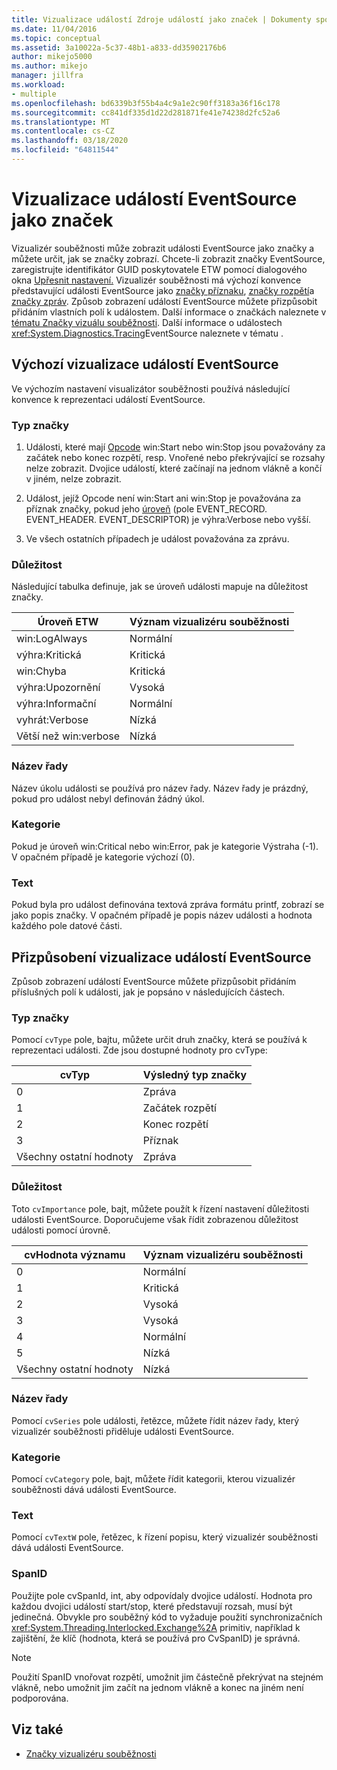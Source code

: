 ```yaml
---
title: Vizualizace událostí Zdroje událostí jako značek | Dokumenty společnosti Microsoft
ms.date: 11/04/2016
ms.topic: conceptual
ms.assetid: 3a10022a-5c37-48b1-a833-dd35902176b6
author: mikejo5000
ms.author: mikejo
manager: jillfra
ms.workload:
- multiple
ms.openlocfilehash: bd6339b3f55b4a4c9a1e2c90ff3183a36f16c178
ms.sourcegitcommit: cc841df335d1d22d281871fe41e74238d2fc52a6
ms.translationtype: MT
ms.contentlocale: cs-CZ
ms.lasthandoff: 03/18/2020
ms.locfileid: "64811544"
---
```

# <a name="visualize-eventsource-events-as-markers"></a>Vizualizace událostí EventSource jako značek
Vizualizér souběžnosti může zobrazit události EventSource jako značky a můžete určit, jak se značky zobrazí. Chcete-li zobrazit značky EventSource, zaregistrujte identifikátor GUID poskytovatele ETW pomocí dialogového okna [Upřesnit nastavení.](../profiling/advanced-settings-dialog-box-concurrency-visualizer.md) Vizualizér souběžnosti má výchozí konvence představující události EventSource jako [značky příznaku](../profiling/flag-markers.md), [značky rozpětí](../profiling/span-markers.md)a [značky zpráv](../profiling/message-markers.md). Způsob zobrazení událostí EventSource můžete přizpůsobit přidáním vlastních polí k událostem. Další informace o značkách naleznete v [tématu Značky vizuálu souběžnosti](../profiling/concurrency-visualizer-markers.md). Další informace o událostech <xref:System.Diagnostics.Tracing>EventSource naleznete v tématu .

## <a name="default-visualization-of-eventsource-events"></a>Výchozí vizualizace událostí EventSource
 Ve výchozím nastavení visualizátor souběžnosti používá následující konvence k reprezentaci událostí EventSource.

### <a name="marker-type"></a>Typ značky

1. Události, které mají [Opcode](/windows/desktop/WES/eventmanifestschema-opcodetype-complextype) win:Start nebo win:Stop jsou považovány za začátek nebo konec rozpětí, resp.  Vnořené nebo překrývající se rozsahy nelze zobrazit. Dvojice událostí, které začínají na jednom vlákně a končí v jiném, nelze zobrazit.

2. Událost, jejíž Opcode není win:Start ani win:Stop je považována za příznak značky, pokud jeho [úroveň](/windows/desktop/WES/defining-severity-levels) (pole EVENT_RECORD. EVENT_HEADER. EVENT_DESCRIPTOR) je výhra:Verbose nebo vyšší.

3. Ve všech ostatních případech je událost považována za zprávu.

### <a name="importance"></a>Důležitost
 Následující tabulka definuje, jak se úroveň události mapuje na důležitost značky.

|Úroveň ETW|Význam vizualizéru souběžnosti|
|---------------|---------------------------------------|
|win:LogAlways|Normální|
|výhra:Kritická|Kritická|
|win:Chyba|Kritická|
|výhra:Upozornění|Vysoká|
|výhra:Informační|Normální|
|vyhrát:Verbose|Nízká|
|Větší než win:verbose|Nízká|

### <a name="series-name"></a>Název řady
 Název úkolu události se používá pro název řady. Název řady je prázdný, pokud pro událost nebyl definován žádný úkol.

### <a name="category"></a>Kategorie
 Pokud je úroveň win:Critical nebo win:Error, pak je kategorie Výstraha (-1). V opačném případě je kategorie výchozí (0).

### <a name="text"></a>Text
 Pokud byla pro událost definována textová zpráva formátu printf, zobrazí se jako popis značky. V opačném případě je popis název události a hodnota každého pole datové části.

## <a name="customize-visualization-of-eventsource-events"></a>Přizpůsobení vizualizace událostí EventSource
 Způsob zobrazení událostí EventSource můžete přizpůsobit přidáním příslušných polí k události, jak je popsáno v následujících částech.

### <a name="marker-type"></a>Typ značky
 Pomocí `cvType` pole, bajtu, můžete určit druh značky, která se používá k reprezentaci události. Zde jsou dostupné hodnoty pro cvType:

|cvTyp|Výsledný typ značky|
|------------------|---------------------------|
|0|Zpráva|
|1|Začátek rozpětí|
|2|Konec rozpětí|
|3|Příznak|
|Všechny ostatní hodnoty|Zpráva|

### <a name="importance"></a>Důležitost
 Toto `cvImportance` pole, bajt, můžete použít k řízení nastavení důležitosti události EventSource. Doporučujeme však řídit zobrazenou důležitost události pomocí úrovně.

|cvHodnota významu|Význam vizualizéru souběžnosti|
|------------------------|---------------------------------------|
|0|Normální|
|1|Kritická|
|2|Vysoká|
|3|Vysoká|
|4|Normální|
|5|Nízká|
|Všechny ostatní hodnoty|Nízká|

### <a name="series-name"></a>Název řady
 Pomocí `cvSeries` pole události, řetězce, můžete řídit název řady, který vizualizér souběžnosti přiděluje události EventSource.

### <a name="category"></a>Kategorie
 Pomocí `cvCategory` pole, bajt, můžete řídit kategorii, kterou vizualizér souběžnosti dává události EventSource.

### <a name="text"></a>Text
 Pomocí `cvTextW` pole, řetězec, k řízení popisu, který vizualizér souběžnosti dává události EventSource.

### <a name="spanid"></a>SpanID
 Použijte pole cvSpanId, int, aby odpovídaly dvojice událostí. Hodnota pro každou dvojici událostí start/stop, které představují rozsah, musí být jedinečná. Obvykle pro souběžný kód to vyžaduje použití synchronizačních <xref:System.Threading.Interlocked.Exchange%2A> primitiv, například k zajištění, že klíč (hodnota, která se používá pro CvSpanID) je správná.

> [!NOTE]
> Použití SpanID vnořovat rozpětí, umožnit jim částečně překrývat na stejném vlákně, nebo umožnit jim začít na jednom vlákně a konec na jiném není podporována.

## <a name="see-also"></a>Viz také
- [Značky vizualizéru souběžnosti](../profiling/concurrency-visualizer-markers.md)